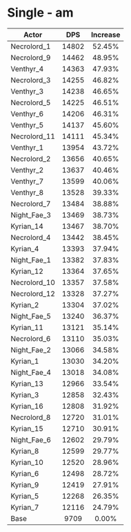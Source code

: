 # Single - am
| Actor | DPS | Increase |
|---|:---:|:---:|
|Necrolord_1|14802|52.45%|
|Necrolord_9|14462|48.95%|
|Venthyr_4|14363|47.93%|
|Necrolord_3|14255|46.82%|
|Venthyr_3|14238|46.65%|
|Necrolord_5|14225|46.51%|
|Venthyr_6|14206|46.31%|
|Venthyr_5|14137|45.60%|
|Necrolord_11|14111|45.34%|
|Venthyr_1|13954|43.72%|
|Necrolord_2|13656|40.65%|
|Venthyr_2|13637|40.46%|
|Venthyr_7|13599|40.06%|
|Venthyr_8|13528|39.33%|
|Necrolord_7|13484|38.88%|
|Night_Fae_3|13469|38.73%|
|Kyrian_14|13467|38.70%|
|Necrolord_4|13442|38.45%|
|Kyrian_4|13393|37.94%|
|Night_Fae_1|13382|37.83%|
|Kyrian_12|13364|37.65%|
|Necrolord_10|13357|37.58%|
|Necrolord_12|13328|37.27%|
|Kyrian_2|13304|37.02%|
|Night_Fae_5|13240|36.37%|
|Kyrian_11|13121|35.14%|
|Necrolord_6|13110|35.03%|
|Night_Fae_2|13066|34.58%|
|Kyrian_1|13030|34.20%|
|Night_Fae_4|13018|34.08%|
|Kyrian_13|12966|33.54%|
|Kyrian_3|12858|32.43%|
|Kyrian_16|12808|31.92%|
|Necrolord_8|12720|31.01%|
|Kyrian_15|12710|30.91%|
|Night_Fae_6|12602|29.79%|
|Kyrian_8|12599|29.77%|
|Kyrian_10|12520|28.96%|
|Kyrian_6|12498|28.72%|
|Kyrian_9|12419|27.91%|
|Kyrian_5|12268|26.35%|
|Kyrian_7|12116|24.79%|
|Base|9709|0.00%|
